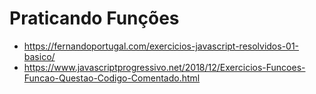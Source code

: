 # Praticando Funções
* https://fernandoportugal.com/exercicios-javascript-resolvidos-01-basico/
* https://www.javascriptprogressivo.net/2018/12/Exercicios-Funcoes-Funcao-Questao-Codigo-Comentado.html